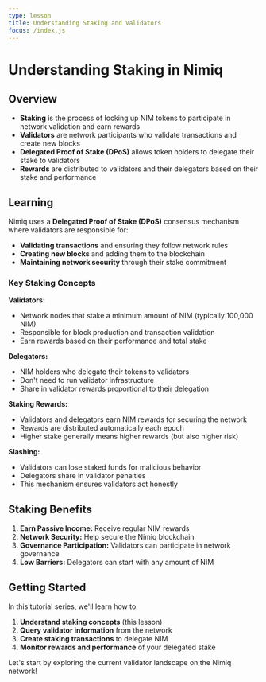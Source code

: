 ```yaml
---
type: lesson
title: Understanding Staking and Validators
focus: /index.js
---
```


# Understanding Staking in Nimiq

## Overview

- **Staking** is the process of locking up NIM tokens to participate in network validation and earn rewards
- **Validators** are network participants who validate transactions and create new blocks
- **Delegated Proof of Stake (DPoS)** allows token holders to delegate their stake to validators
- **Rewards** are distributed to validators and their delegators based on their stake and performance

## Learning

Nimiq uses a **Delegated Proof of Stake (DPoS)** consensus mechanism where validators are responsible for:

- **Validating transactions** and ensuring they follow network rules
- **Creating new blocks** and adding them to the blockchain
- **Maintaining network security** through their stake commitment

### Key Staking Concepts

**Validators:**
- Network nodes that stake a minimum amount of NIM (typically 100,000 NIM)
- Responsible for block production and transaction validation
- Earn rewards based on their performance and total stake

**Delegators:**
- NIM holders who delegate their tokens to validators
- Don't need to run validator infrastructure
- Share in validator rewards proportional to their delegation

**Staking Rewards:**
- Validators and delegators earn NIM rewards for securing the network
- Rewards are distributed automatically each epoch
- Higher stake generally means higher rewards (but also higher risk)

**Slashing:**
- Validators can lose staked funds for malicious behavior
- Delegators share in validator penalties
- This mechanism ensures validators act honestly

## Staking Benefits

1. **Earn Passive Income:** Receive regular NIM rewards
2. **Network Security:** Help secure the Nimiq blockchain
3. **Governance Participation:** Validators can participate in network governance
4. **Low Barriers:** Delegators can start with any amount of NIM

## Getting Started

In this tutorial series, we'll learn how to:

1. **Understand staking concepts** (this lesson)
2. **Query validator information** from the network
3. **Create staking transactions** to delegate NIM
4. **Monitor rewards and performance** of your delegated stake

Let's start by exploring the current validator landscape on the Nimiq network! 
